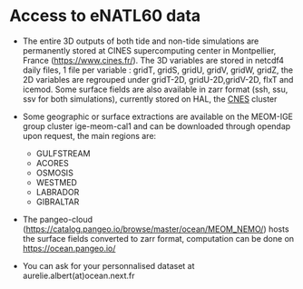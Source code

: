 # Access to eNATL60 data


 - The entire 3D outputs of both tide and non-tide simulations are permanently stored at CINES supercomputing center in Montpellier, France (https://www.cines.fr/). The 3D variables are stored in netcdf4 daily files, 1 file per variable : gridT, gridS, gridU, gridV, gridW, gridZ, the 2D variables are regrouped under gridT-2D, gridU-2D,gridV-2D, flxT and icemod. Some surface fields are also available in zarr format (ssh, ssu, ssv for both simulations), currently stored on HAL, the [CNES](https://cnes.fr) cluster
 
 - Some geographic or surface extractions are available on the MEOM-IGE group cluster ige-meom-cal1 and can be downloaded through opendap upon request, the main regions are:
     - GULFSTREAM
     - ACORES
     - OSMOSIS
     - WESTMED
     - LABRADOR
     - GIBRALTAR
 
 - The pangeo-cloud (https://catalog.pangeo.io/browse/master/ocean/MEOM_NEMO/) hosts the surface fields converted to zarr format, computation can be done on https://ocean.pangeo.io/
 
 - You can ask for your personnalised dataset at aurelie.albert(at)ocean.next.fr
 
